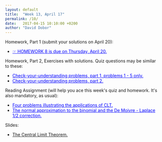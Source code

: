 ```yaml
---
layout: default
title:  "Week 13, April 17"
permalink: /10/
date:   2017-04-15 10:10:00 +0200
author: "David Dobor"
---
```



Homework, Part 1 (submit your solutions on April 20):

<ul>
  <li><a href="10/hwk08.pdf" style="color: blue">&#x261E; HOMEWORK 8  is due on Thursday, April 20. </a></li>
</ul>

Homework, Part 2, Exercises with solutions. Quiz questions may be similar to these:
<ul>
  <li><a href="10/CYU-LimitThms-1.pdf" style="color: blue">Check-your-understanding problems, part 1, problems 1 - 5 only.</a></li>
  <li><a href="10/CYU-LimitThms-2.pdf" style="color: blue">Check-your-understanding problems, part 2.</a></li>
</ul>

Reading Assignment (will help you ace this week's quiz and homework. It's also mandatory, as usual):
<ul>
  <li><a href="10/CLT4ReprProblems.pdf" style="color: blue">Four problems illustrating the applications of CLT.</a></li>
  <li><a href="10/NormApprox2Binom.pdf" style="color: blue">The normal approximation to the binomial and the De Moivre - Laplace 1/2 correction.</a></li>
</ul>


Slides:
<ul>
  <li><a href="10/Central Limit Theorem.pdf">The Central Limit Theorem.</a></li>
</ul>



